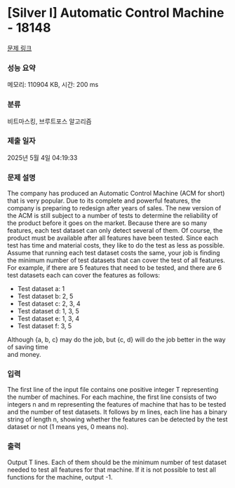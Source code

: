 # [Silver I] Automatic Control Machine - 18148 

[문제 링크](https://www.acmicpc.net/problem/18148) 

### 성능 요약

메모리: 110904 KB, 시간: 200 ms

### 분류

비트마스킹, 브루트포스 알고리즘

### 제출 일자

2025년 5월 4일 04:19:33

### 문제 설명

<p>The company has produced an Automatic Control Machine (ACM for short) that is very popular. Due to its complete and powerful features, the company is preparing to redesign after years of sales. The new version of the ACM is still subject to a number of tests to determine the reliability of the product before it goes on the market. Because there are so many features, each test dataset can only detect several of them. Of course, the product must be available after all features have been tested. Since each test has time and material costs, they like to do the test as less as possible. Assume that running each test dataset costs the same, your job is finding the minimum number of test datasets that can cover the test of all features. For example, if there are 5 features that need to be tested, and there are 6 test datasets each can cover the features as follows:</p>

<ul>
	<li>Test dataset a: 1</li>
	<li>Test dataset b: 2, 5</li>
	<li>Test dataset c: 2, 3, 4</li>
	<li>Test dataset d: 1, 3, 5</li>
	<li>Test dataset e: 1, 3, 4</li>
	<li>Test dataset f: 3, 5</li>
</ul>

<p>Although {a, b, c} may do the job, but {c, d} will do the job better in the way of saving time<br>
and money.</p>

### 입력 

 <p>The first line of the input file contains one positive integer T representing the number of machines. For each machine, the first line consists of two integers n and m representing the features of machine that has to be tested and the number of test datasets. It follows by m lines, each line has a binary string of length n, showing whether the features can be detected by the test dataset or not (1 means yes, 0 means no).</p>

### 출력 

 <p>Output T lines. Each of them should be the minimum number of test dataset needed to test all features for that machine. If it is not possible to test all functions for the machine, output -1.</p>

